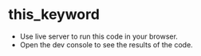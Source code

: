 # this_keyword

* Use live server to run this code in your browser. 
* Open the dev console to see the results of the code.

